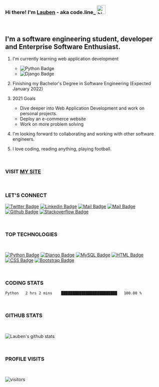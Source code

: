 ### Hi there! I'm [Lauben](https://lauben-256.github.io) - aka code.line_ <img src="https://user-images.githubusercontent.com/1303154/88677602-1635ba80-d120-11ea-84d8-d263ba5fc3c0.gif" width="28px" alt="hi">
<br />

## l'm a software engineering student,  developer and Enterprise Software Enthusiast.
1. l'm currently learning web application development
    - ![Python Badge](https://img.shields.io/badge/-Python-F0DB4F?style=for-the-badge&labelColor=black&logo=python&logoColor=61DBFB)
    - ![Django Badge](https://img.shields.io/badge/-Django-0C4B33?style=for-the-badge&labelColor=black&logo=django&logoColor=0C4B33)

2. Finishing my Bachelor's Degree in Software Engineering (Expected January 2022)

3. 2021 Goals
    - Dive deeper into Web Application Development and work on personal projects.
    - Deploy an e-commerce website
    - Work on more problem solving

4. l'm looking forward to collaborating and working with other software engineers. 

5. l love coding, reading anything, playing football. 

<br />

### VISIT [MY SITE](https://lauben-256.github.io)

<br />

### LET'S CONNECT
<!-- <tumusiimelauben9@gmail.com> -->

<!-- [Website](https://lauben-256.github.io) -->
<!-- [![Twitter Badge](https://img.shields.io/badge/-@codeline17-1ca0f1?style=flat&labelColor=1ca0f1&logo=www&logoColor=white&link=https://twitter.com/Ipenywis)](https://twitter.com/codeline17) -->


<!-- [Twitter](https://twitter.com/codeline17)

[Instagram](https://www.instagram.com/code.line_/) --> 

[![Twitter Badge](https://img.shields.io/badge/-@codeline17-1ca0f1?style=flat&labelColor=1ca0f1&logo=twitter&logoColor=white&link=https://twitter.com/Ipenywis)](https://twitter.com/codeline17)  [![Linkedin Badge](https://img.shields.io/badge/-Lauben-0e76a8?style=flat&labelColor=0e76a8&logo=linkedin&logoColor=white)](https://www.linkedin.com/in/lauben-junior-tumusiime/) [![Mail Badge](https://img.shields.io/badge/-@code.line_-e84393?style=flat&labelColor=e84393&logo=instagram&logoColor=white)](https://instagram.com/code.line_/) [![Mail Badge](https://img.shields.io/badge/-Lauben-c0392b?style=flat&labelColor=c0392b&logo=gmail&logoColor=white)](mailto:tumusiimelauben9@gmail.com) [![Github Badge](https://img.shields.io/badge/-@Lauben-1ca0f1?style=flat&labelColor=1ca0f1&logo=github&logoColor=white&link=https://github.com/Lauben-256)](https://github.com/Lauben-256) [![Stackoverflow Badge](https://img.shields.io/badge/-@Lauben-ffa500?style=flat&labelColor=000000&logo=stackoverflow&logoColor=white&link=https://stackoverflow.com/users/13951687/lauben-junior)](https://stackoverflow.com/users/13951687/lauben-junior)


<br />

### TOP TECHNOLOGIES
<br />

[![Python Badge](https://img.shields.io/badge/-Python-F0DB4F?style=for-the-badge&labelColor=black&logo=python&logoColor=61DBFB)](#) [![Django Badge](https://img.shields.io/badge/-Django-0C4B33?style=for-the-badge&labelColor=black&logo=django&logoColor=0C4B33)](#) [![MySQL Badge](https://img.shields.io/badge/-MySQL-3d74a2?style=for-the-badge&labelColor=black&logo=mysql&logoColor=3D74A2)](#) [![HTML Badge](https://img.shields.io/badge/-html5-e535ab?style=for-the-badge&labelColor=black&logo=html5&logoColor=e535ab)](#) [![CSS Badge](https://img.shields.io/badge/-css3-1e90ff?style=for-the-badge&labelColor=black&logo=css3&logoColor=1e90ff)](#) [![Bootstrap Badge](https://img.shields.io/badge/-bootstrap-7952b3?style=for-the-badge&labelColor=black&logo=bootstrap&logoColor=#7952b3)](#)


<br />

### CODING STATS

<!--START_SECTION:waka-->

```text
Python   2 hrs 2 mins    █████████████████████████   100.00 %
```

<!--END_SECTION:waka-->

<br />

### GITHUB STATS
<br />

![Lauben's github stats](https://github-readme-stats.vercel.app/api?username=Lauben-256&count_private=true&theme=merko&hide=contribs,prs&show_icons=true)

<br />

### PROFILE VISITS
<br />

![visitors](https://visitor-badge.glitch.me/badge?page_id=Lauben-256/Lauben-256)